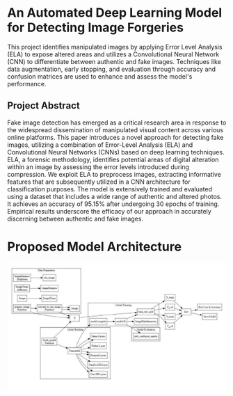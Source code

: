 # An Automated Deep Learning Model for Detecting Image Forgeries
This project identifies manipulated images by applying Error Level Analysis (ELA) to expose altered areas and utilizes a Convolutional Neural Network (CNN) to differentiate between authentic and fake images. Techniques like data augmentation, early stopping, and evaluation through accuracy and confusion matrices are used to enhance and assess the model's performance.

## Project Abstract
Fake image detection has emerged as a critical research area in response to the widespread dissemination of manipulated visual content across various online platforms. This paper introduces a novel approach for detecting fake images, utilizing a combination of Error-Level Analysis (ELA) and Convolutional Neural Networks (CNNs) based on deep learning techniques. ELA, a forensic methodology, identifies potential areas of digital alteration within an image by assessing the error levels introduced during compression. We exploit ELA to preprocess images, extracting informative features that are subsequently utilized in a CNN architecture for classification purposes. The model is extensively trained and evaluated using a dataset that includes a wide range of authentic and altered photos. It achieves an accuracy of 95.15% after undergoing 30 epochs of training. Empirical results underscore the efficacy of our approach in accurately discerning between authentic and fake images.

# Proposed Model Architecture
![image alt](https://github.com/Shishir-Kumar-Raj/Major-Project/blob/4899a8eaf331ae856223491acd83d1460e1cd5e7/Proposed%20Model%20Architecture/Proposed%20Model%20Architecture.png)

